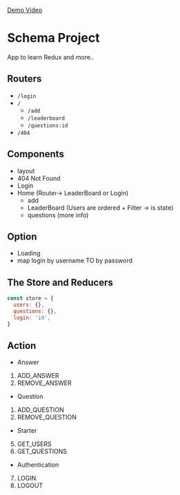 
[Demo Video](https://www.youtube.com/watch?v=xfmSkLAL__Q)

# Schema Project 
App to learn Redux and more.. 


## Routers
- `/login`
-  `/`
   - `/add`
   - `/leaderboard`
   - `/questions:id`
- `/404`

## Components 
- layout
- 404 Not Found 
- Login 
- Home (Router-> LeaderBoard or Login)
  - add 
  - LeaderBoard (Users are ordered +  Filter -> is state) 
  - questions (more info)

## Option 
- Loading 
- map login by username TO by password

## The Store and Reducers
```js
const store = {
  users: {},
  questions: {},
  login: 'id',
}

```

## Action
- Answer
1. ADD_ANSWER
2. REMOVE_ANSWER
   
- Question
1. ADD_QUESTION 
2. REMOVE_QUESTION 

- Starter 
5. GET_USERS
6. GET_QUESTIONS

- Authentication
7. LOGIN
8. LOGOUT

